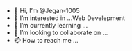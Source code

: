 - 👋 Hi, I’m @Jegan-1005
- 👀 I’m interested in ...Web Develepment
- 🌱 I’m currently learning ...
- 💞️ I’m looking to collaborate on ...
- 📫 How to reach me ...

<!---
Jegan-1005/Jegan-1005 is a ✨ special ✨ repository because its `README.md` (this file) appears on your GitHub profile.
You can click the Preview link to take a look at your changes.
--->
